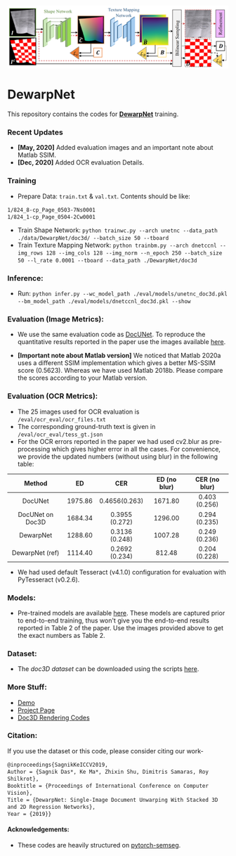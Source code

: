 
<p align="center">
  <img src="dwnet.png">
</p>

# DewarpNet 
This repository contains the codes for [**DewarpNet**](https://www3.cs.stonybrook.edu/~cvl/projects/dewarpnet/storage/paper.pdf) training.

### Recent Updates
- **[May, 2020]** Added evaluation images and an important note about Matlab SSIM.
- **[Dec, 2020]** Added OCR evaluation Details.

### Training
- Prepare Data: `train.txt` & `val.txt`. Contents should be like: 
```
1/824_8-cp_Page_0503-7Ns0001
1/824_1-cp_Page_0504-2Cw0001
```
- Train Shape Network:
`python trainwc.py --arch unetnc --data_path ./data/DewarpNet/doc3d/ --batch_size 50 --tboard`
- Train Texture Mapping Network:
`python trainbm.py --arch dnetccnl --img_rows 128 --img_cols 128 --img_norm --n_epoch 250 --batch_size 50 --l_rate 0.0001 --tboard --data_path ./DewarpNet/doc3d`

### Inference:
- Run:
`python infer.py --wc_model_path ./eval/models/unetnc_doc3d.pkl --bm_model_path ./eval/models/dnetccnl_doc3d.pkl --show`

### Evaluation (Image Metrics):
- We use the same evaluation code as [DocUNet](https://www3.cs.stonybrook.edu/~cvl/docunet.html). 
To reproduce the quantitative results reported in the paper use the images available [here](https://drive.google.com/drive/folders/1aPfQHGrGxpuIbYLONydbSkGNygRX2z2P?usp=sharing).

- **[Important note about Matlab version]** We noticed that Matlab 2020a uses a different SSIM implementation which gives a better MS-SSIM score (0.5623). Whereas we have used Matlab 2018b. Please compare the scores according to your Matlab version. 

### Evaluation (OCR Metrics):
- The 25 images used for OCR evaluation is ```/eval/ocr_eval/ocr_files.txt```
- The corresponding ground-truth text is given in ```/eval/ocr_eval/tess_gt.json```
- For the OCR errors reported in the paper we had used cv2.blur as pre-processing which gives higher error in all the cases. For convenience, we provide the updated numbers (without using blur) in the following table: 

|      Method      |    ED   |       CER      | ED  (no blur) | CER (no blur) |
|:----------------:|:-------:|:--------------:|:-------------:|:-------------:|
|      DocUNet     | 1975.86 |  0.4656(0.263) |    1671.80    | 0.403 (0.256) |
| DocUNet on Doc3D | 1684.34 | 0.3955 (0.272) |    1296.00    | 0.294 (0.235) |
|     DewarpNet    | 1288.60 | 0.3136 (0.248) |    1007.28    | 0.249 (0.236) |
|  DewarpNet (ref) | 1114.40 | 0.2692 (0.234) |     812.48    | 0.204 (0.228) |
- We had used default Tesseract (v4.1.0) configuration for evaluation with PyTesseract (v0.2.6).

### Models:
- Pre-trained models are available [here](https://drive.google.com/file/d/1hJKCb4eF1AJih_dhZOJSF5VR-ZtRNaap/view?usp=sharing). These models are captured prior to  end-to-end training, thus won't give you the end-to-end results reported in Table 2 of the paper. Use the images provided above to get the exact numbers as Table 2. 

### Dataset: 
- The *doc3D dataset* can be downloaded using the scripts [here](https://github.com/cvlab-stonybrook/doc3D-dataset).

### More Stuff:
- [Demo](https://sagniklp.github.io/dewarpnet-demo/)
- [Project Page](https://www3.cs.stonybrook.edu/~cvl/projects/dewarpnet/)
- [Doc3D Rendering Codes](https://github.com/sagniklp/doc3D-renderer)
### Citation:
If you use the dataset or this code, please consider citing our work-
```
@inproceedings{SagnikKeICCV2019, 
Author = {Sagnik Das*, Ke Ma*, Zhixin Shu, Dimitris Samaras, Roy Shilkrot}, 
Booktitle = {Proceedings of International Conference on Computer Vision}, 
Title = {DewarpNet: Single-Image Document Unwarping With Stacked 3D and 2D Regression Networks}, 
Year = {2019}}   
```
#### Acknowledgements:
- These codes are heavily structured on [pytorch-semseg](https://github.com/meetshah1995/pytorch-semseg).

